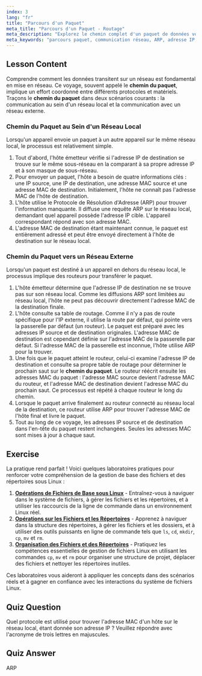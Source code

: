 ```yaml
---
index: 3
lang: "fr"
title: "Parcours d'un Paquet"
meta_title: "Parcours d'un Paquet - Routage"
meta_description: "Explorez le chemin complet d'un paquet de données voyageant au sein d'un réseau local et sur Internet. Apprenez comment les adresses IP, les adresses MAC, l'ARP et les tables de routage collaborent pour assurer une communication réseau réussie sous Linux."
meta_keywords: "parcours paquet, communication réseau, ARP, adresse IP, adresse MAC, table de routage, passerelle par défaut, réseau Linux, voyage paquet"
---
```


## Lesson Content

Comprendre comment les données transitent sur un réseau est fondamental en mise en réseau. Ce voyage, souvent appelé le **chemin du paquet**, implique un effort coordonné entre différents protocoles et matériels. Traçons le **chemin du paquet** dans deux scénarios courants : la communication au sein d'un réseau local et la communication avec un réseau externe.

### Chemin du Paquet au Sein d'un Réseau Local

Lorsqu'un appareil envoie un paquet à un autre appareil sur le même réseau local, le processus est relativement simple.

1.  Tout d'abord, l'hôte émetteur vérifie si l'adresse IP de destination se trouve sur le même sous-réseau en la comparant à sa propre adresse IP et à son masque de sous-réseau.
2.  Pour envoyer un paquet, l'hôte a besoin de quatre informations clés : une IP source, une IP de destination, une adresse MAC source et une adresse MAC de destination. Initialement, l'hôte ne connaît pas l'adresse MAC de l'hôte de destination.
3.  L'hôte utilise le Protocole de Résolution d'Adresse (ARP) pour trouver l'information manquante. Il diffuse une requête ARP sur le réseau local, demandant quel appareil possède l'adresse IP cible. L'appareil correspondant répond avec son adresse MAC.
4.  L'adresse MAC de destination étant maintenant connue, le paquet est entièrement adressé et peut être envoyé directement à l'hôte de destination sur le réseau local.

### Chemin du Paquet vers un Réseau Externe

Lorsqu'un paquet est destiné à un appareil en dehors du réseau local, le processus implique des routeurs pour transférer le paquet.

1.  L'hôte émetteur détermine que l'adresse IP de destination ne se trouve pas sur son réseau local. Comme les diffusions ARP sont limitées au réseau local, l'hôte ne peut pas découvrir directement l'adresse MAC de la destination finale.
2.  L'hôte consulte sa table de routage. Comme il n'y a pas de route spécifique pour l'IP externe, il utilise la route par défaut, qui pointe vers la passerelle par défaut (un routeur). Le paquet est préparé avec les adresses IP source et de destination originales. L'adresse MAC de destination est cependant définie sur l'adresse MAC de la passerelle par défaut. Si l'adresse MAC de la passerelle est inconnue, l'hôte utilise ARP pour la trouver.
3.  Une fois que le paquet atteint le routeur, celui-ci examine l'adresse IP de destination et consulte sa propre table de routage pour déterminer le prochain saut sur le **chemin du paquet**. Le routeur réécrit ensuite les adresses MAC du paquet : l'adresse MAC source devient l'adresse MAC du routeur, et l'adresse MAC de destination devient l'adresse MAC du prochain saut. Ce processus est répété à chaque routeur le long du chemin.
4.  Lorsque le paquet arrive finalement au routeur connecté au réseau local de la destination, ce routeur utilise ARP pour trouver l'adresse MAC de l'hôte final et livre le paquet.
5.  Tout au long de ce voyage, les adresses IP source et de destination dans l'en-tête du paquet restent inchangées. Seules les adresses MAC sont mises à jour à chaque saut.

## Exercise

La pratique rend parfait ! Voici quelques laboratoires pratiques pour renforcer votre compréhension de la gestion de base des fichiers et des répertoires sous Linux :

1.  **[Opérations de Fichiers de Base sous Linux](https://labex.io/fr/labs/linux-basic-file-operations-in-linux-18001)** - Entraînez-vous à naviguer dans le système de fichiers, à gérer les fichiers et les répertoires, et à utiliser les raccourcis de la ligne de commande dans un environnement Linux réel.
2.  **[Opérations sur les Fichiers et les Répertoires](https://labex.io/fr/labs/linux-file-and-directory-operations-17997)** - Apprenez à naviguer dans la structure des répertoires, à gérer les fichiers et les dossiers, et à utiliser des outils puissants en ligne de commande tels que `ls`, `cd`, `mkdir`, `cp`, `mv` et `rm`.
3.  **[Organisation des Fichiers et des Répertoires](https://labex.io/fr/labs/linux-organizing-files-and-directories-387877)** - Pratiquez les compétences essentielles de gestion de fichiers Linux en utilisant les commandes `cp`, `mv` et `rm` pour organiser une structure de projet, déplacer des fichiers et nettoyer les répertoires inutiles.

Ces laboratoires vous aideront à appliquer les concepts dans des scénarios réels et à gagner en confiance avec les interactions du système de fichiers Linux.

## Quiz Question

Quel protocole est utilisé pour trouver l'adresse MAC d'un hôte sur le réseau local, étant donnée son adresse IP ? Veuillez répondre avec l'acronyme de trois lettres en majuscules.

## Quiz Answer

ARP
